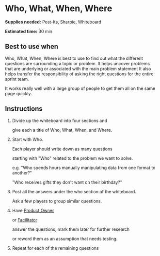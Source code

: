 # Who, What, When, Where

**Supplies needed:** Post-Its, Sharpie, Whiteboard

**Estimated time:** 30 min

## Best to use when

Who, What, When, Where is best to use to find out what the different questions are surrounding a topic or problem. It helps uncover problems that are underlying or associated with the main problem statement It also helps transfer the responsibility of asking the right questions for the entire sprint team.

It works really well with a large group of people to get them all on the same page quickly.

## Instructions

1. Divide up the whiteboard into four sections and

   give each a title of Who, What, When, and Where.

2. Start with Who.

   Each player should write down as many questions 

   starting with "Who" related to the problem we want to solve.

   e.g. "Who spends hours manually manipulating data from one format to another?"

   "Who receives gifts they don't want on their birthday?"

3. Post all the answers under the who section of the whiteboard.

   Ask a few players to group similar questions.

4. Have [Product Owner](https://github.com/thoughtbot/design-sprint/tree/master/0-Pre-Sprint#review-roles-for-the-sprint)

   or [Facilitator](https://github.com/thoughtbot/design-sprint/tree/master/0-Pre-Sprint#review-roles-for-the-sprint)

   answer the questions, mark them later for further research

   or reword them as an assumption that needs testing.

5. Repeat for each of the remaining questions

